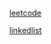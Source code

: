 [leetcode](https://leetcode-cn.com/problems/reverse-linked-list/)

[linkedlist](https://github.com/trekhleb/javascript-algorithms/blob/master/src/data-structures/linked-list/LinkedList.js)